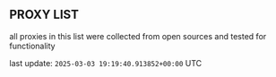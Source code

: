 ## PROXY LIST

all proxies in this list were collected from open sources and tested for functionality

last update: `2025-03-03 19:19:40.913852+00:00` UTC